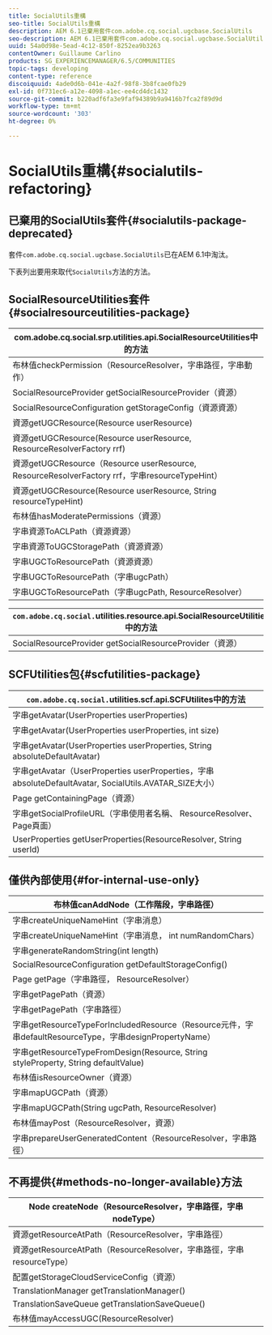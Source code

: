 ```yaml
---
title: SocialUtils重構
seo-title: SocialUtils重構
description: AEM 6.1已棄用套件com.adobe.cq.social.ugcbase.SocialUtils
seo-description: AEM 6.1已棄用套件com.adobe.cq.social.ugcbase.SocialUtils
uuid: 54a0d98e-5ead-4c12-850f-8252ea9b3263
contentOwner: Guillaume Carlino
products: SG_EXPERIENCEMANAGER/6.5/COMMUNITIES
topic-tags: developing
content-type: reference
discoiquuid: 4ade0d6b-041e-4a2f-98f8-3b8fcae0fb29
exl-id: 0f731ec6-a12e-4098-a1ec-ee4cd4dc1432
source-git-commit: b220adf6fa3e9faf94389b9a9416b7fca2f89d9d
workflow-type: tm+mt
source-wordcount: '303'
ht-degree: 0%

---
```


# SocialUtils重構{#socialutils-refactoring}

## 已棄用的SocialUtils套件{#socialutils-package-deprecated}

套件`com.adobe.cq.social.ugcbase.SocialUtils`已在AEM 6.1中淘汰。

下表列出要用來取代`SocialUtils`方法的方法。

## SocialResourceUtilities套件{#socialresourceutilities-package}

| com.adobe.cq.social.srp.utilities.api.SocialResourceUtilities中的方法 |
|---|
| 布林值checkPermission（ResourceResolver，字串路徑，字串動作） |  |
| SocialResourceProvider getSocialResourceProvider（資源） |  |
| SocialResourceConfiguration getStorageConfig（資源資源） |  |
| 資源getUGCResource(Resource userResource) |  |
| 資源getUGCResource(Resource userResource, ResourceResolverFactory rrf) | 新 |
| 資源getUGCResource（Resource userResource, ResourceResolverFactory rrf，字串resourceTypeHint） | 新 |
| 資源getUGCResource(Resource userResource, String resourceTypeHint) |  |
| 布林值hasModeratePermissions（資源） |  |
| 字串資源ToACLPath（資源資源） |  |
| 字串資源ToUGCStoragePath（資源資源） | 取代字串resourceToUGCPath（資源資源） |
| 字串UGCToResourcePath（資源資源） |  |
| 字串UGCToResourcePath（字串ugcPath） | 簽名更改 |
| 字串UGCToResourcePath（字串ugcPath, ResourceResolver） | 新 |

| `com.adobe.cq.social.`utilities.resource.api.SocialResourceUtilities中的方法 |
|---|
| SocialResourceProvider getSocialResourceProvider（資源） | 取代SocialResourceProvider getConfiguredProvider(Resource) |

## SCFUtilities包{#scfutilities-package}

| `com.adobe.cq.social.`utilities.scf.api.SCFUtilites中的方法 |
|---|
| 字串getAvatar(UserProperties userProperties) |
| 字串getAvatar(UserProperties userProperties, int size) |
| 字串getAvatar(UserProperties userProperties, String absoluteDefaultAvatar) |
| 字串getAvatar（UserProperties userProperties，字串absoluteDefaultAvatar, SocialUtils.AVATAR_SIZE大小） |
| Page getContainingPage（資源） |
| 字串getSocialProfileURL（字串使用者名稱、 ResourceResolver、Page頁面） |
| UserProperties getUserProperties(ResourceResolver, String userId) |

## 僅供內部使用{#for-internal-use-only}

| 布林值canAddNode（工作階段，字串路徑） |
|---|
| 字串createUniqueNameHint（字串消息） |
| 字串createUniqueNameHint（字串消息， int numRandomChars） |
| 字串generateRandomString(int length) |
| SocialResourceConfiguration getDefaultStorageConfig() |
| Page getPage（字串路徑， ResourceResolver） |
| 字串getPagePath（資源） |
| 字串getPagePath（字串路徑） |
| 字串getResourceTypeForIncludedResource（Resource元件，字串defaultResourceType，字串designPropertyName） |
| 字串getResourceTypeFromDesign(Resource, String styleProperty, String defaultValue) |
| 布林值isResourceOwner（資源） |
| 字串mapUGCPath（資源） |
| 字串mapUGCPath(String ugcPath, ResourceResolver) |
| 布林值mayPost（ResourceResolver，資源） |
| 字串prepareUserGeneratedContent（ResourceResolver，字串路徑） |

## 不再提供{#methods-no-longer-available}方法

| Node createNode（ResourceResolver，字串路徑，字串nodeType） |
|---|
| 資源getResourceAtPath（ResourceResolver，字串路徑） |
| 資源getResourceAtPath（ResourceResolver，字串路徑，字串resourceType） |
| 配置getStorageCloudServiceConfig（資源） |
| TranslationManager getTranslationManager() |
| TranslationSaveQueue getTranslationSaveQueue() |
| 布林值mayAccessUGC(ResourceResolver) |
